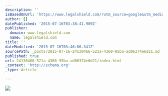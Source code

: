 ```yaml
---
description: ''
isBasedOnUrl: 'https://www.legalshield.com/?utm_source=google&utm_medium=cpc&utm_campaign=search%257Cbranded%257Cpersonal%257Cus&gclid=COCYzOrc3sYCFQYoaQodspoOsQ'
author: []
datePublished: '2015-07-16T03:38:41.909Z'
publisher:
  domain: www.legalshield.com
  name: legalshield.com
title: ''
dateModified: '2015-07-16T03:46:06.341Z'
sourcePath: _posts/2015-07-16-24130466-521a-4360-95ba-ad06374e6d21.md
published: true
url: 24130466-521a-4360-95ba-ad06374e6d21/index.html
_context: 'http://schema.org'
_type: Article

---
```

![](https://www.legalshield.com/sites/all/themes/lscorp/logo.png)